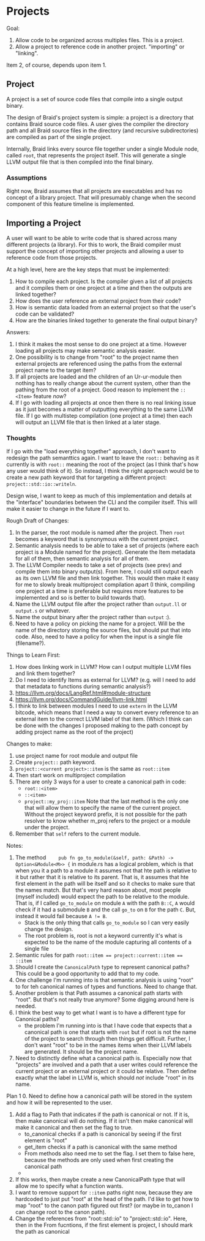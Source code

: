 # Projects
Goal:
1. Allow code to be organized across multiples files.  This is a project.
2. Allow a project to reference code in another project.  "importing" or "linking".

Item 2, of course, depends upon item 1.

## Project
A project is a set of source code files that compile into a single output binary.

The design of Braid's project system is simple: a project is a directory that contains Braid source
code files.  A user gives the compiler the directory path and all Braid source files in the directory
(and recursive subdirectories) are compiled as part of the single project.

Internally, Braid links every source file together under a single Module node, called `root`, that
represents the project itself.  This will generate a single LLVM output file that is then compiled
into the final binary.

### Assumptions
Right now, Braid assumes that all projects are executables and has no concept of a library project.
That will presumably change when the second component of this feature timeline is implemented.

## Importing a Project
A user will want to be able to write code that is shared across many different projects (a library).
For this to work, the Braid compiler must support the concept of importing other projects and allowing
a user to reference code from those projects.

At a high level, here are the key steps that must be implemented:
1. How to compile each project.  Is the compiler given a list of all projects and it compiles them or 
one project at a time and then the outputs are linked together?
2. How does the user reference an external project from their code?
3. How is semantic data loaded from an external project so that the user's code can be validated?
4. How are the binaries linked together to generate the final output binary?

Answers:
1. I think it makes the most sense to do one project at a time.  However loading all projects may make semantic
analysis easier.
2. One possibility is to change from "root" to the project name then external projects are referenced using
the paths from the external project name to the target item?
3. If all projects are loaded and the children of an Ur-ur-module then nothing has to really change about the current
system, other than the pathing from the root of a project.  Good reason to implement the `::<Item>` feature _now_?
4. If I go with loading all projects at once then there is no real linking issue as it just becomes a matter of outputting
everything to the same LLVM file.  If I go with multistep compilation (one project at a time) then each will output an
LLVM file that is then linked at a later stage.


### Thoughts
If I go with the "load everything together" approach, I don't want to redesign the path semanttics again.  I want
to leave the `root::` behaving as it currently is with `root::` meaning the root of the project (as I think that's
how any user would think of it).  So instead, I think the right approach would be to create a new path keyword that
for targeting a different project:  `project::std::io::writeln`.

Design wise, I want to keep as much of this implementation and details at the "interface" boundaries between the CLI
and the compiler itself.  This will make it easier to change in the future if I want to.


Rough Draft of Changes:
1. In the parser, the root module is named after the project.  Then `root` becomes a keyword that is synonymous with
the current project.
2. Semantic analysis needs to be able to take a set of projects (where each project is a Module named for the project).  Generate the Item metadata for all of them, then semantic analysis for all of them.
3. The LLVM Compiler needs to take a set of projects (see prev) and compile them into binary output(s).  From here, I 
could still output each as its own LLVM file and then link together.  This would then make it easy for me to slowly
break multiproject compilation apart (I think, compiling one project at a time is preferable but requires more features
to be implemented and so is better to build towards that).
4. Name the LLVM output file after the project rather than `output.ll` or `output.s` or whatever.
5. Name the output binary after the project rather than `output` :).
6. Need to have a policy on picking the name for a project. Will be the name of the directory storing the source files,
but should put that into code.  Also, need to have a policy for when the input is a single file (filename?).

Things to Learn First:
1. How does linking work in LLVM?  How can I output multiple LLVM files and link them together?
2. Do I need to identify Items as external for LLVM? (e.g. will I need to add that metadata to functions during semantic
analysis?)
3. https://llvm.org/docs/LangRef.html#module-structure
4. https://llvm.org/docs/CommandGuide/llvm-link.html
5. I think to link between modules I need to use `extern` in the LLVM bitcode, which means that I need a way to convert
every reference to an external item to the correct LLVM label of that item. (Which I think can be done with the changes
I proposed making to the path concept by adding project name as the root of the project)


Changes to make:
1. use project name for root module and output file
2. Create `project::` path keyword.
3. `project::<current project>::item` is the same as `root::item`
4. Then start work on multiproject compilation
5. There are only 3 ways for a user to create a canonical path in code:
    - `root::<item>`
    - `::<item>`
    - `project::my_proj::item`
Note that the last method is the only one that will allow them to specify the name of the current project.  Without the project keyword prefix, it is not possible for the path resolver to know whether m_proj refers to the project or a module under the project.
6. Remember that `self` refers to the current module.

Notes:
1. The method `    pub fn go_to_module(&self, path: &Path) -> Option<&Module<M>> {` in module.rs has a logical
problem, which is that when you it a path to a module it assumes not that hte path is relative to it but rather
that it is relative to its parent.  That is, it assumes that hte first element in the path will be itself and
so it checks to make sure that the names match.  But that's very hard reason about, most people (myself included)
would expect the path to be relative to the module.  That is, if I called `go_to_module` on module `A` with the
path `B::C`, `A` would check if it had a submodule `B` and the call `go_to` on `B` for the path `C`.  But, instead
it would fail because `A != B`.
    - Stack is the only thing that calls `go_to_module` so I can very easily change the design.
    - The root problem is, root is not a keyword currently it's what is expected to be the name of the module capturing
    all contents of a single file
2. Semantic rules for path `root::item == project::current::item == ::item`
3. Should I create the `CanonicalPath` type to represent canonical paths?  This could be a good opportunity to add
that to my code.
4. One challenge I'm running into is that semantic analysis is using "root" to for teh canonical names of types
and functions.  Need to change that.
5. Another problem is that Path assumes a canonical path starts with "root".  But that's not really true anymore?
Some digging around here is needed.
6. I think the best way to get what I want is to have a different type for Canonical paths?
    - the problem I'm running into is that I have code that expects that a canonical path is one that starts with
    `root` but if root is not the name of the project to search through then things get difficult.  Further, I don't
    want "root" to be in the names items when their LLVM labels are generated.  It should be the project name.
7. Need to distinctly define what a canonical path is. Especially now that "projects" are involved and a path that a
user writes could reference the current project or an external project or it could be relative.  Then define exactly
what the label in LLVM is, which should _not_ include "root" in its name.

Plan 1
0. Need to define how a canonical path will be stored in the system and how it will be represented to the user.
1. Add a flag to Path that indicates if the path is canonical or not.  If it is, then make canonical will do nothing. If it isn't then make canonical will make it canonical and then set the flag to true.
    - to_canonical checks if a path is canonical by seeing if the first element is "root"
    - get_item checks if a path is canonical with the same method
    - From methods also need me to set the flag.  I set them to false here, because the methods are only used when first creating the canonical path
    -
2. If this works, then maybe create a new CanonicalPath type that will allow me to specify what a function wants.
3. I want to remove support for `::item` paths right now, because they are hardcoded to just put "root" at the head of the path. I'd like to get how to map "root" to the canon path figured out first?  (or maybe in to_canon I can change root to the canon path).
4. Change the references from "root::std::io" to "project::std::io".  Here, then in the From fucntions, if the first element is project, I should mark the path as canonical